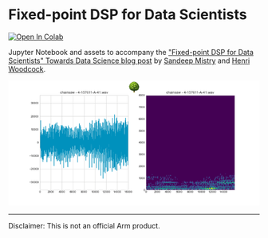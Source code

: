 # Fixed-point DSP for Data Scientists

[![Open In Colab](https://colab.research.google.com/assets/colab-badge.svg)](https://colab.research.google.com/github/ArmDeveloperEcosystem/fixed-point-dsp-for-data-scientists/blob/main/fixed_point_dsp_for_data_scientists.ipynb)

Jupyter Notebook and assets to accompany the ["Fixed-point DSP for Data Scientists" Towards Data Science blog post](https://towardsdatascience.com/fixed-point-dsp-for-data-scientists-d773a4271f7f) by [Sandeep Mistry](https://github.com/sandeepmistry) and [Henri Woodcock](https://github.com/henriwoodcock).

![Audio Wave forms and spectrograms](images/wave_and_spectrogram_med_res.gif)

---

Disclaimer: This is not an official Arm product.

